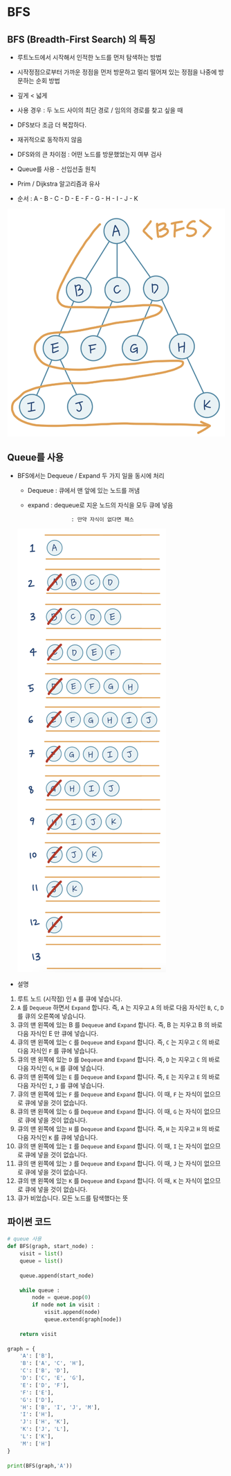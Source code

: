 # BFS

## BFS (Breadth-First Search) 의 특징

- 루트노드에서 시작해서 인적한 노드를 먼저 탐색하는 방법
- 시작정점으로부터 가까운 정점을 먼저 방문하고 멀리 떨어져 있는 정점을 나중에 방문하는 순회 방법
- 깊게 < 넓게
- 사용 경우 : 두 노드 사이의 최단 경로 / 임의의 경로를 찾고 싶을 때
- DFS보다 조금 더 복잡하다.
- 재귀적으로 동작하지 않음
- DFS와의 큰 차이점 : 어떤 노드를 방문했었는지 여부 검사
- Queue를 사용 - 선입선출 원칙
- Prim / Dijkstra 알고리즘과 유사

- 순서 : A - B - C - D - E - F - G - H - I - J - K

![BFS%202f711e8bc71d4471aeb6f762c766b20f/_2021-05-02__12.43.25.png](BFS%202f711e8bc71d4471aeb6f762c766b20f/_2021-05-02__12.43.25.png)

## Queue를 사용

- BFS에서는 Dequeue / Expand 두 가지 일을 동시에 처리
    - Dequeue : 큐에서 맨 앞에 있는 노드를 꺼냄
    - expand : dequeue로 지운 노드의 자식을 모두 큐에 넣음

                        : 만약 자식이 없다면 패스

    ![BFS%202f711e8bc71d4471aeb6f762c766b20f/_2021-05-02__12.47.44.png](BFS%202f711e8bc71d4471aeb6f762c766b20f/_2021-05-02__12.47.44.png)

- 설명

1. 루트 노드 (시작점) 인 `A` 를 큐에 넣습니다.
2. `A` 를 `Dequeue` 하면서 `Expand` 합니다. 즉, `A` 는 지우고 `A` 의 바로 다음 자식인 `B`, `C`, `D`를 큐의 오른쪽에 넣습니다.
3. 큐의 맨 왼쪽에 있는 B 를 `Dequeue` and `Expand` 합니다. 즉, B 는 지우고 B 의 바로 다음 자식인 E 만 큐에 넣습니다.
4. 큐의 맨 왼쪽에 있는 `C` 를 `Dequeue` and `Expand` 합니다. 즉, `C` 는 지우고 `C` 의 바로 다음 자식인 `F` 를 큐에 넣습니다.
5. 큐의 맨 왼쪽에 있는 `D` 를 `Dequeue` and `Expand` 합니다. 즉, `D` 는 지우고 `C` 의 바로 다음 자식인 `G`, `H` 를 큐에 넣습니다.
6. 큐의 맨 왼쪽에 있는 `E` 를 `Dequeue` and `Expand` 합니다. 즉, `E` 는 지우고 `E` 의 바로 다음 자식인 `I`, `J` 를 큐에 넣습니다.
7. 큐의 맨 왼쪽에 있는 `F` 를 `Dequeue` and `Expand` 합니다. 이 때, `F` 는 자식이 없으므로 큐에 넣을 것이 없습니다.
8. 큐의 맨 왼쪽에 있는 `G` 를 `Dequeue` and `Expand` 합니다. 이 때, `G` 는 자식이 없으므로 큐에 넣을 것이 없습니다.
9. 큐의 맨 왼쪽에 있는 `H` 를 `Dequeue` and `Expand` 합니다. 즉, `H` 는 지우고 `H` 의 바로 다음 자식인 `K` 를 큐에 넣습니다.
10. 큐의 맨 왼쪽에 있는 `I` 를 `Dequeue` and `Expand` 합니다. 이 때, `I` 는 자식이 없으므로 큐에 넣을 것이 없습니다.
11. 큐의 맨 왼쪽에 있는 `J` 를 `Dequeue` and `Expand` 합니다. 이 때, `J` 는 자식이 없으므로 큐에 넣을 것이 없습니다.
12. 큐의 맨 왼쪽에 있는 `K` 를 `Dequeue` and `Expand` 합니다. 이 때, `K` 는 자식이 없으므로 큐에 넣을 것이 없습니다.
13. 큐가 비었습니다. 모든 노드를 탐색했다는 뜻

## 파이썬 코드

```python
# queue 사용
def BFS(graph, start_node) :
    visit = list()
    queue = list()

    queue.append(start_node)

    while queue :
        node = queue.pop(0)
        if node not in visit :
            visit.append(node)
            queue.extend(graph[node])

    return visit

graph = {
    'A': ['B'],
    'B': ['A', 'C', 'H'],
    'C': ['B', 'D'],
    'D': ['C', 'E', 'G'],
    'E': ['D', 'F'],
    'F': ['E'],
    'G': ['D'],
    'H': ['B', 'I', 'J', 'M'],
    'I': ['H'],
    'J': ['H', 'K'],
    'K': ['J', 'L'],
    'L': ['K'],
    'M': ['H']
}

print(BFS(graph,'A'))
```